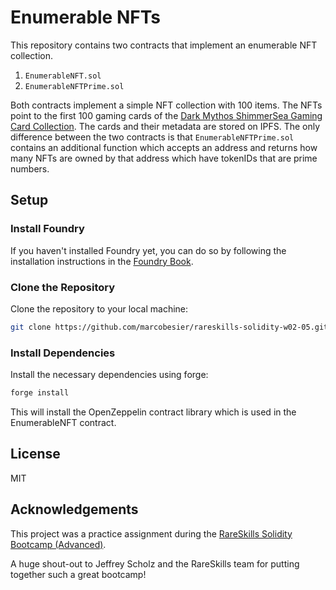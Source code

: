 # Enumerable NFTs

This repository contains two contracts that implement an enumerable NFT collection.

1. `EnumerableNFT.sol`
2. `EnumerableNFTPrime.sol`

Both contracts implement a simple NFT collection with 100 items. The NFTs point to the first 100 gaming cards of the [Dark Mythos ShimmerSea Gaming Card Collection](https://explorer.evm.shimmer.network/token/0x8B3c2664bB73BD57133418E872Fd0f7DAaE8792c). The cards and their metadata are stored on IPFS.
The only difference between the two contracts is that `EnumerableNFTPrime.sol` contains an additional function which accepts an address and returns how many NFTs are
owned by that address which have tokenIDs that are prime numbers.

## Setup

### Install Foundry

If you haven't installed Foundry yet, you can do so by following the installation instructions in the [Foundry Book](https://book.getfoundry.sh/getting-started/installation).

### Clone the Repository

Clone the repository to your local machine:

```bash
git clone https://github.com/marcobesier/rareskills-solidity-w02-05.git
```

### Install Dependencies

Install the necessary dependencies using forge:

```bash
forge install
```

This will install the OpenZeppelin contract library which is used in the EnumerableNFT contract.

## License

MIT

## Acknowledgements

This project was a practice assignment during the [RareSkills Solidity Bootcamp (Advanced)](https://www.rareskills.io/solidity-bootcamp).

A huge shout-out to Jeffrey Scholz and the RareSkills team for putting together such a great bootcamp!
